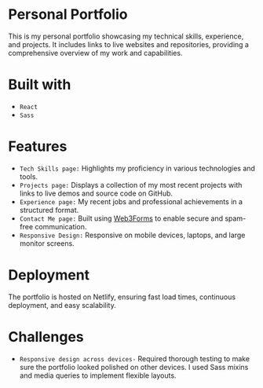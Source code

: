 # Personal Portfolio
This is my personal portfolio showcasing my technical skills, experience, and projects. It includes links to live websites and repositories, providing
a comprehensive overview of my work and capabilities.

# Built with 
- `React`
- `Sass`

# Features
- `Tech Skills page:` Highlights my proficiency in various technologies and tools.
- `Projects page:` Displays a collection of my most recent projects with links to live demos and source code on GitHub.
- `Experience page:` My recent jobs and professional achievements in a structured format.
- `Contact Me page:` Built using [Web3Forms](https://web3forms.com) to enable secure and spam-free communication.
- `Responsive Design:` Responsive on mobile devices, laptops, and large monitor screens.


# Deployment
The portfolio is hosted on Netlify, ensuring fast load times, continuous deployment, and easy scalability.


# Challenges
- `Responsive design across devices-` Required thorough testing to make sure the portfolio looked polished on other devices. I used Sass mixins and 
media queries to implement flexible layouts.
